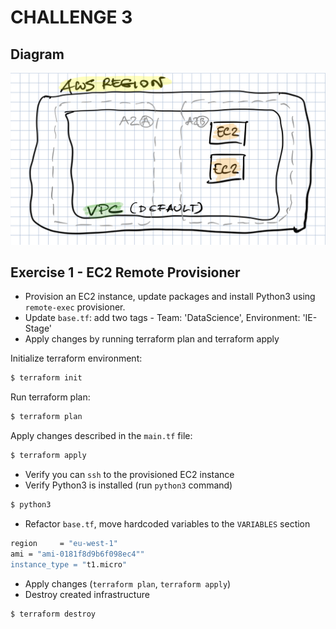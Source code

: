 # CHALLENGE 3


## Diagram

![aws](../img/aws1.png)


## Exercise 1 - EC2 Remote Provisioner

- Provision an EC2 instance, update packages and install Python3 using `remote-exec` provisioner.
- Update `base.tf`: add two tags - Team: 'DataScience', Environment: 'IE-Stage'
- Apply changes by running terraform plan and terraform apply

Initialize terraform environment:
```bash
$ terraform init
```

Run terraform plan:
```bash
$ terraform plan
```

Apply changes described in the `main.tf` file:
```bash
$ terraform apply
```

- Verify you can `ssh` to the provisioned EC2 instance
- Verify Python3 is installed (run `python3` command)
```bash
$ python3
```
- Refactor `base.tf`, move hardcoded variables to the `VARIABLES` section
```bash
region     = "eu-west-1"
ami = "ami-0181f8d9b6f098ec4""
instance_type = "t1.micro"
```
- Apply changes (`terraform plan`, `terraform apply`)
- Destroy created infrastructure
```bash
$ terraform destroy
```